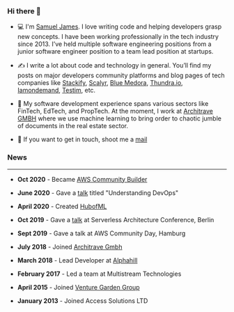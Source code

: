 ### Hi there 👋

- 💻 I'm [Samuel James](https://www.linkedin.com/in/abiodunjames/). I love writing code and helping developers grasp new concepts. I have been working professionally in the tech industry since 2013. I’ve held multiple software engineering positions from a junior software engineer position to a team lead position at startups.

- ✍️ I write a lot about code and technology in general. You’ll find my posts on major developers community platforms and blog pages of tech companies like [Stackify](https://stackify.com/aws-lambda-with-node-js-a-complete-getting-started-guide/), [Scalyr](https://www.scalyr.com), [Blue Medora](https://bluemedora.com/), [Thundra.io](https://thundra.io), [Iamondemand](https://iamondemand.com/), [Testim](http://testim.io/), etc.

- 🔭 My software development experience spans various sectors like FinTech, EdTech, and PropTech. At the moment, I work at [Architrave GMBH](https://www.architrave.de/) where we use machine learning to bring order to chaotic jumble of documents in the real estate sector.

- 💬 If you want to get in touch, shoot me a  <a href ="mailto:samuel4abiodun@gmail.com">mail</a>

### News

---

- **Oct 2020** - Became [AWS Community Builder](https://aws.amazon.com/developer/community/community-builders/)

- **June 2020** - Gave a [talk](https://www.slideshare.net/SamuelJames16/understanding-devops-236615132) titled "Understanding DevOps"

- **April 2020** - Created [HubofML](https://twitter.com/hubofml)

- **Oct 2019** - Gave a [talk](https://speakerdeck.com/abiodunjames/build-a-serverless-recommendation-engine-in-72-hours) at Serverless Architecture Conference, Berlin

- **Sept 2019** - Gave a talk at AWS Community Day, Hamburg

- **July 2018** - Joined [Architrave Gmbh](https://architrave.de)

- **March 2018** - Lead Developer at [Alphahill](%5Bhttps://alphahill.com/%5D(https://alphahill.com/))

- **February 2017** -  Led a team at Multistream Technologies

- **April 2015** - Joined [Venture Garden Group](http://venturegardengroup.com/)

- **January 2013**  - Joined Access Solutions LTD

